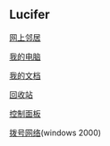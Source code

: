 ## Lucifer


<p><a href="file:///::{208D2C60-3AEA-1069-A2D7-08002B30309D}" target="_blank">网上邻居</a></p>
<p><a href="file:///::{20D04FE0-3AEA-1069-A2D8-08002B30309D}/d:/web" target="_blank">我的电脑</a></p>
<p><a href="file:///::{450D8FBA-AD25-11D0-98A8-0800361B1103}" target="_blank">我的文档</a></p>
<p><a href="file:///::{645FF040-5081-101B-9F08-00AA002F954E}" target="_blank">回收站</a></p>
<p><a href="file:///::{20D04FE0-3AEA-1069-A2D8-08002B30309D}/::{21EC2020-3AEA-1069-A2DD-08002B30309D}"
target="_blank">控制面板</a></p>
<p><a href="file:///::{7007ACC7-3202-11D1-AAD2-00805FC1270E}">拨号网络</a>(windows 2000)</p>

<!DOCTYPE html>

<html lang="en">

<head>
    <title>kangjunhao</title>
    <meta charset="utf8">
    <style>
        #div1{                       <!--为了是标签作用明显，用css填充内容 -->
            height: 800px;
            background: darkred;
        }
        #div2{
            height: 800px;
            background: yellow;
        }
        #div3 {
            height: 800px;
            background: black;
        }

    </style>
</head>

<body>
<!--<img src="15063K610-2.jpg" width="800px" height="500px" alt="加载失败" title="动漫图片">  <!– 插入图片–>-->

<div id="div_top">top</div>        <!--top页 -->
<a href="#div1">第一章</a>       <!--跳转到指定id的div标签 -->
<a href="#div2">第二章</a>
<a href="#div3">第三章</a>


<div id="div1">第一章内容</div>      <!--拥有内容的div标签 -->
<a href="#div_top">back off</a>   <!-- 实现直接返回top页-->
<div id="div2">第二章内容</div>
<a href="#div_top">back off</a>
<div id="div3">第三章内容</div>
<a href="#div_top">back off</a>



</body>

</html>
